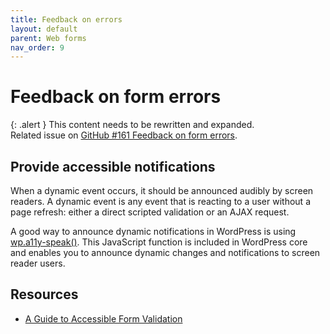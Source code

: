 ```yaml
---
title: Feedback on errors
layout: default
parent: Web forms
nav_order: 9
---
```


# Feedback on form errors

{: .alert }
This content needs to be rewritten and expanded.  
Related issue on [GitHub #161 Feedback on form errors](https://github.com/wpaccessibility/wp-a11y-docs/issues/161).

## Provide accessible notifications

When a dynamic event occurs, it should be announced audibly by screen readers. A dynamic event is any event that is reacting to a user without a page refresh: either a direct scripted validation or an AJAX request.

A good way to announce dynamic notifications in WordPress is using [wp.a11y-speak()](https://make.wordpress.org/accessibility/handbook/best-practices/markup/wp-a11y-speak/). This JavaScript function is included in WordPress core and enables you to announce dynamic changes and notifications to screen reader users.


## Resources

- [A Guide to Accessible Form Validation](https://www.smashingmagazine.com/2023/02/guide-accessible-form-validation/)

